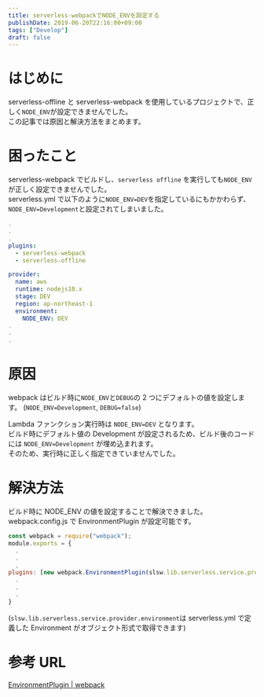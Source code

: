 ```yaml
---
title: serverless-webpackでNODE_ENVを設定する
publishDate: 2019-06-20T22:16:00+09:00
tags: ["Develop"]
draft: false
---
```


# はじめに

serverless-offline と serverless-webpack を使用しているプロジェクトで、正しく`NODE_ENV`が設定できませんでした。  
この記事では原因と解決方法をまとめます。

# 困ったこと

serverless-webpack でビルドし、`serverless offline` を実行しても`NODE_ENV`が正しく設定できませんでした。  
serverless.yml で以下のように`NODE_ENV=DEV`を指定しているにもかかわらず、 `NODE_ENV=Development`と設定されてしまいました。

```yaml:serverless.yml
.
.
.
plugins:
  - serverless-webpack
  - serverless-offline

provider:
  name: aws
  runtime: nodejs10.x
  stage: DEV
  region: ap-northeast-1
  environment:
    NODE_ENV: DEV
.
.
.
```

# 原因

webpack はビルド時に`NODE_ENV`と`DEBUG`の 2 つにデフォルトの値を設定します。
(`NODE_ENV=Development`, `DEBUG=false`)

Lambda ファンクション実行時は `NODE_ENV=DEV` となります。  
ビルド時にデフォルト値の Development が設定されるため、ビルド後のコードには `NODE_ENV=Development` が埋め込まれます。  
そのため、実行時に正しく指定できていませんでした。

# 解決方法

ビルド時に NODE_ENV の値を設定することで解決できました。  
webpack.config.js で EnvironmentPlugin が設定可能です。

```js:webpack.config.js
const webpack = require("webpack");
module.exports = {
  .
  .
  .
plugins: [new webpack.EnvironmentPlugin(slsw.lib.serverless.service.provider.environment)],
  .
  .
  .
}
```

(`slsw.lib.serverless.service.provider.environment`は serverless.yml で定義した Environment がオブジェクト形式で取得できます)

# 参考 URL

[EnvironmentPlugin | webpack](https://webpack.js.org/plugins/environment-plugin/)

